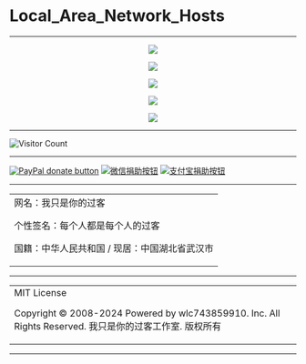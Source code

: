 # Local_Area_Network_Hosts

---

<p align="center">
  <img src="https://cdn.jsdelivr.net/gh/wlc743859910/Local_Area_Network_Hosts/img/gh-readme-header.webp">
</p>

<p align="center">
  <img src="https://cdn.jsdelivr.net/gh/wlc743859910/Local_Area_Network_Hosts/img/template.webp">
</p>

<p align="center">
  <img src="https://cdn.jsdelivr.net/gh/wlc743859910/Local_Area_Network_Hosts/img/1424469275.webp">
</p>

<p align="center">
  <img src="https://cdn.jsdelivr.net/gh/wlc743859910/Local_Area_Network_Hosts/img/fbCScVCQ.webp">
</p>

<p align="center">
  <img src="https://cdn.jsdelivr.net/gh/wlc743859910/Local_Area_Network_Hosts/img/programmer.webp">
</p>

---

![Visitor Count](https://profile-counter.glitch.me/{Local_Area_Network_Hosts}/count.svg)

---

[![PayPal donate button](https://img.shields.io/badge/PayPal-donate-green.svg)](https://paypal.me/)  [![微信捐助按钮](https://img.shields.io/badge/%E5%BE%AE%E4%BF%A1-%E5%90%91TA%E6%8D%90%E5%8A%A9-green.svg)](图片链接) [![支付宝捐助按钮](https://img.shields.io/badge/%E6%94%AF%E4%BB%98%E5%AE%9D-%E5%90%91TA%E6%8D%90%E5%8A%A9-green.svg)](图片链接)

---

<table>
    <tr>
        <td >
网名：我只是你的过客

个性签名：每个人都是每个人的过客

国籍：中华人民共和国 / 现居：中国湖北省武汉市
        </center>
        </td>
    </tr>
</table>

---

<table>
    <tr>
        <td >
MIT License

Copyright © 2008-2024 Powered by wlc743859910. Inc. All Rights Reserved. 我只是你的过客工作室. 版权所有
        </center>
        </td>
    </tr>
</table>

---
